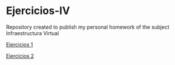 # Ejercicios-IV
Repository created to publish my personal homework of the subject Infraestructura Virtual

[Ejercicios 1](https://github.com/Jesus-Sheriff/Ejercicios-IV/blob/master/1.md)

[Ejercicios 2](https://github.com/Jesus-Sheriff/Ejercicios-IV/blob/master/2.md)


